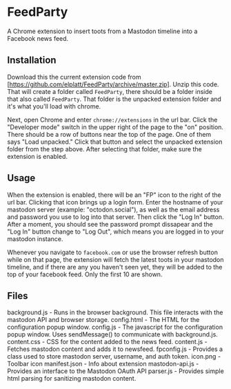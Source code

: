 
# FeedParty
A Chrome extension to insert toots from a Mastodon timeline into a Facebook news feed.

## Installation
Download this the current extension code from [https://github.com/elplatt/FeedParty/archive/master.zip].
Unzip this code. That will create a folder called `FeedParty`, there should be a folder inside that also called `FeedParty`.
That folder is the unpacked extension folder and it's what you'll load with chrome.

Next, open Chrome and enter `chrome://extensions` in the url bar. Click the "Developer mode" switch in the upper right of the page to the "on" position. There should be a row of buttons near the top of the page. One of them says "Load unpacked." Click that button and select the unpacked extension folder from the step above. After selecting that folder, make sure the extension is enabled.

## Usage
When the extension is enabled, there will be an "FP" icon to the right of the url bar.
Clicking that icon brings up a login form. Enter the hostname of your mastodon server (example: "octodon.social"),
as well as the email address and password you use to log into that server. Then click the "Log In" button.
After a moment, you should see the password prompt dissapear and the "Log In" button change to "Log Out", which means
you are logged in to your mastodon instance.

Whenever you navigate to `facebook.com` or use the browser refresh button while on that page,
the extension will fetch the latest toots in your mastodon timeline, and if there are any you haven't seen yet,
they will be added to the top of your facebook feed. Only the first 10 are shown.

## Files
background.js - Runs in the browser background. This file interacts with the mastodon API and browser storage.
config.html - The HTML for the configuration popup window.
config.js - The javascript for the configuration popup window. Uses sendMessage() to communicate with background.js.
content.css - CSS for the content added to the news feed.
content.js - Fetches mastodon content and adds it to newsfeed.
fpconfig.js - Provides a class used to store mastodon server, username, and auth token.
icon.png - Toolbar icon
manifest.json - Info about extension
mastodon-api.js - Provides an interface to the Mastodon OAuth API
parser.js - Provides simple html parsing for sanitizing mastodon content.
